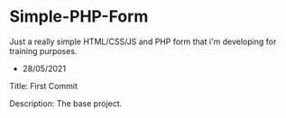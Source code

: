 # Simple-PHP-Form

Just a really simple HTML/CSS/JS and PHP form that i'm developing for training purposes.

- 28/05/2021 

Title: First Commit

Description: The base project.
